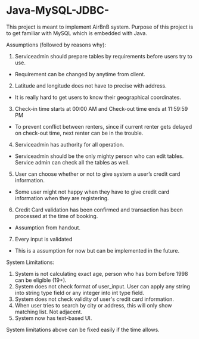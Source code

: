 # Java-MySQL-JDBC-
This project is meant to implement AirBnB system.
Purpose of this project is to get familiar with MySQL which is embedded with Java.

Assumptions (followed by reasons why):
1.	Serviceadmin should prepare tables by requirements before users try to use.
-	Requirement can be changed by anytime from client.
2.	Latitude and longitude does not have to precise with address.
-	It is really hard to get users to know their geographical coordinates.
3.	Check-in time starts at 00:00 AM and Check-out time ends at 11:59:59 PM	
-	To prevent conflict between renters, since if current renter gets delayed on check-out time, next renter can be in the trouble.
4.	Serviceadmin has authority for all operation.
-	Serviceadmin should be the only mighty person who can edit tables. Service admin can check all the tables as well.
5.	User can choose whether or not to give system a user’s credit card information.
-	Some user might not happy when they have to give credit card information when they are registering.
6.	Credit Card validation has been confirmed and transaction has been processed at the time of booking.
-	Assumption from handout.
7.	Every input is validated
- This is a assumption for now but can be implemented in the future.

System Limitations:
1. System is not calculating exact age, person who has born before 1998 can be eligible (19+).
2. System does not check format of user_input. User can apply any string into string type field or any integer into int type field.
3. System does not check validity of user's credit card information.
4. When user tries to search by city or address, this will only show matching list. Not adjacent.
5. System now has text-based UI.

System limitations above can be fixed easily if the time allows.
